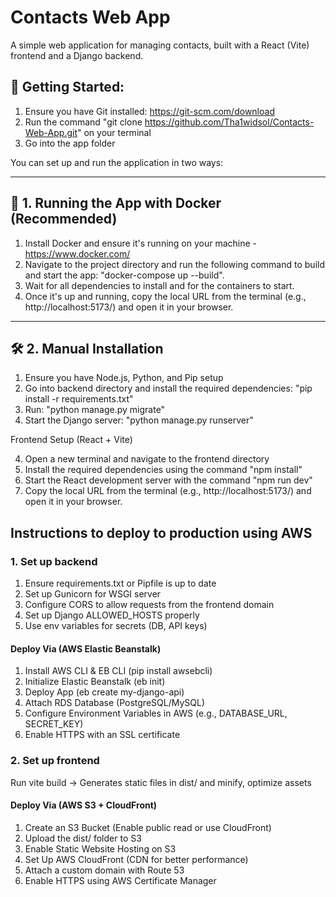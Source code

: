 # Contacts Web App

A simple web application for managing contacts, built with a React (Vite) frontend and a Django backend.

🚀 Getting Started:
  ---
  
  1. Ensure you have Git installed: https://git-scm.com/download
  2. Run the command "git clone https://github.com/Tha1widsol/Contacts-Web-App.git" on your terminal
  3. Go into the app folder
  
You can set up and run the application in two ways:
 
---

## 🐳 1. Running the App with Docker (Recommended)

1. Install Docker and ensure it's running on your machine - https://www.docker.com/
2. Navigate to the project directory and run the following command to build and start the app: "docker-compose up --build".
3. Wait for all dependencies to install and for the containers to start.
4. Once it's up and running, copy the local URL from the terminal (e.g., http://localhost:5173/) and open it in your browser.
   
---

## 🛠 2. Manual Installation

  1. Ensure you have Node.js, Python, and Pip setup
  2. Go into backend directory and install the required dependencies: "pip install -r requirements.txt"
  3. Run: "python manage.py migrate"
  4. Start the Django server: "python manage.py runserver"
  
  Frontend Setup (React + Vite)
  
  4. Open a new terminal and navigate to the frontend directory
  5. Install the required dependencies using the command "npm install"
  6. Start the React development server with the command "npm run dev"
  7. Copy the local URL from the terminal (e.g., http://localhost:5173/) and open it in your browser.


## Instructions to deploy to production using AWS

### 1. Set up backend

1. Ensure requirements.txt or Pipfile is up to date
2. Set up Gunicorn for WSGI server
3. Configure CORS to allow requests from the frontend domain
4. Set up Django ALLOWED_HOSTS properly
5. Use env variables for secrets (DB, API keys)

 #### Deploy Via (AWS Elastic Beanstalk)

1. Install AWS CLI & EB CLI (pip install awsebcli)
2. Initialize Elastic Beanstalk (eb init)
3. Deploy App (eb create my-django-api)
4. Attach RDS Database (PostgreSQL/MySQL)
5. Configure Environment Variables in AWS (e.g., DATABASE_URL, SECRET_KEY)
6. Enable HTTPS with an SSL certificate

### 2. Set up frontend

Run vite build → Generates static files in dist/ and minify, optimize assets

#### Deploy Via (AWS S3 + CloudFront)
1. Create an S3 Bucket (Enable public read or use CloudFront)
2. Upload the dist/ folder to S3
3. Enable Static Website Hosting on S3
4. Set Up AWS CloudFront (CDN for better performance)
5. Attach a custom domain with Route 53
6. Enable HTTPS using AWS Certificate Manager


